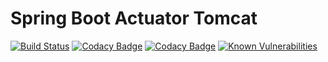 Spring Boot Actuator Tomcat
===========================

[![Build Status](https://api.travis-ci.org/timpeeters/spring-boot-actuator-tomcat.svg?branch=master)](https://www.travis-ci.org/timpeeters/spring-boot-actuator-tomcat)
[![Codacy Badge](https://api.codacy.com/project/badge/Grade/e5b9eda18e544904bb78f6bd8f35d4a4)](https://www.codacy.com/app/timpeeters/spring-boot-actuator-tomcat?utm_source=github.com&amp;utm_medium=referral&amp;utm_content=timpeeters/spring-boot-actuator-tomcat&amp;utm_campaign=Badge_Grade)
[![Codacy Badge](https://api.codacy.com/project/badge/Coverage/e5b9eda18e544904bb78f6bd8f35d4a4)](https://www.codacy.com/app/timpeeters/spring-boot-actuator-tomcat?utm_source=github.com&utm_medium=referral&utm_content=timpeeters/spring-boot-actuator-tomcat&utm_campaign=Badge_Coverage)
[![Known Vulnerabilities](https://snyk.io/test/github/timpeeters/spring-boot-actuator-tomcat/badge.svg?targetFile=build.gradle)](https://snyk.io/test/github/timpeeters/spring-boot-actuator-tomcat?targetFile=build.gradle)
